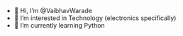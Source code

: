 - 👋 Hi, I’m @VaibhavWarade
- 👀 I’m interested in Technology (electronics specifically)
- 🌱 I’m currently learning Python


<!---
VaibhavWarade/VaibhavWarade is a ✨ special ✨ repository because its `README.md` (this file) appears on your GitHub profile.
You can click the Preview link to take a look at your changes.
--->
